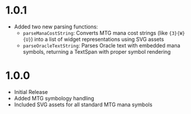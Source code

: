# 1.0.1

* Added two new parsing functions:
  * `parseManaCostString`: Converts MTG mana cost strings (like `{3}{W}{U}`) into a list of widget representations using SVG assets
  * `parseOracleTextString`: Parses Oracle text with embedded mana symbols, returning a TextSpan with proper symbol rendering

# 1.0.0

* Initial Release
* Added MTG symbology handling
* Included SVG assets for all standard MTG mana symbols